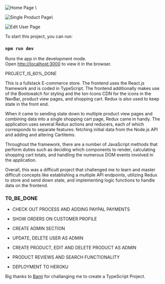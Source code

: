 ![Home Page](https://i.ibb.co/YDW9FWL/Screenshot-2022-01-17-at-20-19-34.png) \

![Single Product Page](https://i.ibb.co/YpjWhbm/Screenshot-2022-01-17-at-20-18-24.png)\


![Edit User Page ](https://i.ibb.co/z816WGM/Screenshot-2022-01-17-at-20-20-00.png)


To start this project, you can run:

### `npm run dev`

Runs the app in the development mode.\
Open [http://localhost:3000](http://localhost:3000) to view it in the browser.


PROJECT_IS_60%_DONE

 This is a fullstack E-commerce store. The frontend uses the React.js framework and is coded in TypeScript. The frontend additionally makes use of the Bootswatch for styling and the Ion-Icons CDN for the icons in the NavBar, product view pages, and shopping cart. Redux is also used to keep state in the front end.

When it came to sending state down to multiple product view pages and combining data into a single shopping cart page, Redux came in handy. The application uses several Redux actions and reducers, each of which corresponds to separate features: fetching initial data from the Node.js API and adding and altering Cartitems.


Throughout the framework, there are a number of JavaScript methods that perform duties such as deciding which components to render, calculating shopping cart totals, and handling the numerous DOM events involved in the application.


Overall, this was a difficult project that challenged me to learn and master difficult concepts like establishing a multiple API endpoints, utilizing Redux to store and send down state, and implementing logic functions to handle data on the frontend.


### T0_BE_DONE

* CHECK OUT PROCESS AND ADDING PAYPAL PAYMENTS

* SHOW ORDERS ON CUSTOMER PROFILE

* CREATE ADMIN SECTION

* UPDATE, DELETE USER AS ADMIN

* CREATE PRODUCT, EDIT AND DELETE PRODUCT AS ADMIN

* PRODUCT REVIEWS AND SEARCH FUNCTIONALITY

* DEPLOYMENT TO HEROKU


Big thanks to [Bami](https://www.linkedin.com/search/results/all/?keywords=bami%20awotunde&origin=RICH_QUERY_SUGGESTION&position=0&searchId=7d1e2413-9884-4ceb-8afd-96405a058802&sid=5Q%2C) for challanging me to create a TypeScript Project.
